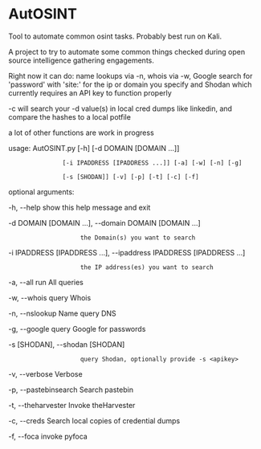 # AutOSINT
Tool to automate common osint tasks. Probably best run on Kali.

A project to try to automate some common things checked during open source intelligence gathering engagements.

Right now it can do: 
name lookups via -n, 
whois via -w, 
Google search for 'password' with 'site:' for the ip or domain you specify
and Shodan which currently requires an API key to function properly

-c will search your -d value(s) in local cred dumps like linkedin, and compare the hashes to a local potfile

a lot of other functions are work in progress


usage: AutOSINT.py [-h] [-d DOMAIN [DOMAIN ...]]

                   [-i IPADDRESS [IPADDRESS ...]] [-a] [-w] [-n] [-g]
                   
                   [-s [SHODAN]] [-v] [-p] [-t] [-c] [-f]

optional arguments:

  -h, --help            show this help message and exit
  
  -d DOMAIN [DOMAIN ...], --domain DOMAIN [DOMAIN ...]
  
                        the Domain(s) you want to search
                        
  -i IPADDRESS [IPADDRESS ...], --ipaddress IPADDRESS [IPADDRESS ...]
  
                        the IP address(es) you want to search
                        
  -a, --all             run All queries
  
  -w, --whois           query Whois
  
  -n, --nslookup        Name query DNS
  
  -g, --google          query Google for passwords
  
  -s [SHODAN], --shodan [SHODAN]
  
                        query Shodan, optionally provide -s <apikey>
                        
  -v, --verbose         Verbose
  
  -p, --pastebinsearch  Search pastebin
  
  -t, --theharvester    Invoke theHarvester
  
  -c, --creds           Search local copies of credential dumps
  
  -f, --foca            invoke pyfoca
